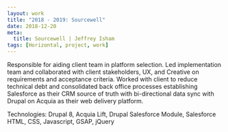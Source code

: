 ```yaml
---
layout: work
title: "2018 - 2019: Sourcewell"
date: 2018-12-20
meta:
  title: Sourcewell | Jeffrey Isham
tags: [Horizontal, project, work]
---
```


<p>Responsible for aiding client team in platform selection. Led implementation team and collaborated with client stakeholders, UX, and Creative on requirements and acceptance criteria. Worked with client to reduce technical debt and consolidated back office processes establishing Salesforce as their CRM source of truth with bi-directional data sync with Drupal on Acquia as their web delivery platform.</p>
<p class="small">Technologies: Drupal 8, Acquia Lift, Drupal Salesforce Module, Salesforce HTML, CSS, Javascript, GSAP, jQuery</p>
